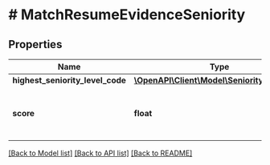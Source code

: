 # # MatchResumeEvidenceSeniority

## Properties

Name | Type | Description | Notes
------------ | ------------- | ------------- | -------------
**highest_seniority_level_code** | [**\OpenAPI\Client\Model\SeniorityLevelCode**](SeniorityLevelCode.md) |  | [optional]
**score** | **float** | Normalized score. Min Score is 0 and Max Score is 1. |

[[Back to Model list]](../../README.md#models) [[Back to API list]](../../README.md#endpoints) [[Back to README]](../../README.md)
